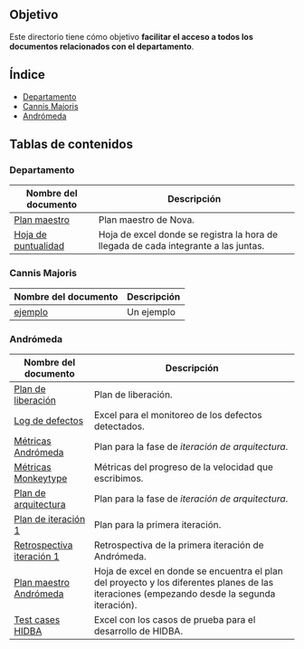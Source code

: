 ## Objetivo
Este directorio tiene cómo objetivo **facilitar el acceso a todos los documentos
relacionados con el departamento**.

## Índice
* [Departamento](#Depto)
* [Cannis Majoris](#CM)
* [Andrómeda](#AN)

## Tablas de contenidos

### <div id="Depto"></div>Departamento
| Nombre del documento             | Descripción                              |
| -------------------------------- | ---------------------------------------- |
| [Plan maestro](https://docs.google.com/spreadsheets/d/1_tEVZlBT36JiXt0Qq1hy3zojkzO2abnw79ju-6LbB4s/edit?usp=sharing) | Plan maestro de Nova. |
| [Hoja de puntualidad](https://docs.google.com/spreadsheets/d/1FvGz9Ncpo9nJJBli_HoE3SdM_V-6NslJ0DPnj84xclk/edit?usp=sharing) | Hoja de excel donde se registra la hora de llegada de cada integrante a las juntas.|

### <div id="CM"></div>Cannis Majoris
| Nombre del documento             | Descripción                              |
| -------------------------------- | ---------------------------------------- |
| [ejemplo]()                      | Un ejemplo |

### <div id="AN"></div>Andrómeda
| Nombre del documento             | Descripción                              |
| -------------------------------- | ---------------------------------------- |
| [Plan de liberación](https://online.officetimeline.com/app/#/file/06bd812b-3d96-402b-a723-b284a356fefb)| Plan de liberación.|
| [Log de defectos](https://docs.google.com/spreadsheets/d/1S_DcAeUMPY-U6sWN6xiNxTJHHUox39jeNhP0XrD8LjM/edit?usp=sharing)| Excel para el monitoreo de los defectos detectados. |
| [Métricas Andrómeda](https://docs.google.com/spreadsheets/d/1p7jjni0co6IECTxC1ZdccV9jmnQxoqOTV6jjng3B4EQ/edit?usp=sharing)| Plan para la fase de _iteración de arquitectura_. |
| [Métricas Monkeytype](https://docs.google.com/spreadsheets/d/1fopRleqoNj0ycrFNX2ky1P2KUAj3Z4Y-2Hguu5h7SXI/edit?usp=sharing) | Métricas del progreso de la velocidad que escribimos.|
| [Plan de arquitectura](https://docs.google.com/spreadsheets/d/1n1bSsnMBvcmrwVCx5_lMYrUAjiZRA5Rvymc4fCS6rbk/edit?usp=sharing)| Plan para la fase de _iteración de arquitectura_.|
| [Plan de iteración 1](https://online.officetimeline.com/app/#/file/06bd812b-3d96-402b-a723-b284a356fefb/gantt-view)| Plan para la primera iteración.|
| [Retrospectiva iteración 1](https://drive.google.com/drive/u/0/folders/1_rS9GS6UI2UFdUACZMX7jx-qm1XLri0O)| Retrospectiva de la primera iteración de Andrómeda. |
| [Plan maestro Andrómeda](https://docs.google.com/spreadsheets/d/1IgZc7QfV-ERe5NN4mzPMR0jwJEriAZw02rgkx8LZxTk/edit?usp=sharing)| Hoja de excel en donde se encuentra el plan del proyecto y los diferentes planes de las iteraciones (empezando desde la segunda iteración). |
| [Test cases HIDBA](https://docs.google.com/spreadsheets/d/1Tkbytq4iCU267aPgDj8ovtal7dWti_ZrTjLsHNSGnQU/edit?usp=sharing) | Excel con los casos de prueba para el desarrollo de HIDBA. |
